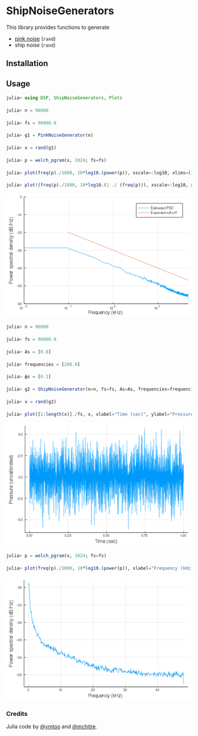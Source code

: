 # ShipNoiseGenerators

This library provides functions to generate
- [pink noise](https://ccrma.stanford.edu/~jos/sasp/Example_Synthesis_1_F_Noise.html) (`rand`)
- ship noise (`rand`)

## Installation


## Usage
```julia
julia> using DSP, ShipNoiseGenerators, Plots

julia> n = 96000

julia> fs = 96000.0

julia> g1 = PinkNoiseGenerator(n)

julia> x = rand(g1)

julia> p = welch_pgram(x, 1024; fs=fs)

julia> plot(freq(p)./1000, 10*log10.(power(p)), xscale=:log10, xlims=(10, 48000)./1000, ylims=(-60, 0), xlabel="Frequency (kHz)", ylabel="Power spectral density (dB/Hz)", label="Estimated PSD")

julia> plot!(freq(p)./1000, 10*log10.(1 ./ (freq(p))), xscale=:log10, xlims=(10, 48000)./1000, ylims=(-60, 0), xlabel="Frequency (kHz)", ylabel="Power spectral density (dB/Hz)", label="Expected roll-off")
```

![window](psd-pinknoise.png)

```julia
julia> n = 96000

julia> fs = 96000.0

julia> As = [0.8]

julia> frequencies = [200.0]

julia> ϕs = [0.1]

julia> g2 = ShipNoiseGenerator(n=n, fs=fs, As=As, frequencies=frequencies, ϕs=ϕs)

julia> x = rand(g2)

julia> plot([1:length(x)]./fs, x, xlabel="Time (sec)", ylabel="Pressure (uncalibrated)", legend=false)
```
![window](timeseries-shipnoise.png)

```julia
julia> p = welch_pgram(x, 1024; fs=fs)

julia> plot(freq(p)./1000, 10*log10.(power(p)), xlabel="Frequency (kHz)", ylabel="Power spectral density (dB/Hz)", legend=false)
```
![window](psd-shipnoise.png)

### Credits
Julia code by [@ymtoo](https://github.com/ymtoo) and [@mchitre](https://github.com/mchitre).
